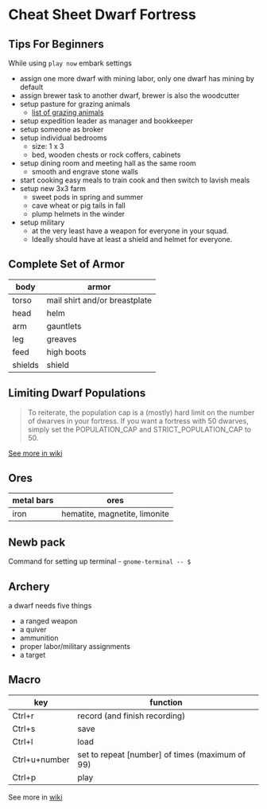 # Cheat Sheet Dwarf Fortress

## Tips For Beginners

While using `play now` embark settings

- assign one more dwarf with mining labor, only one dwarf has mining by default
- assign brewer task to another dwarf, brewer is also the woodcutter
- setup pasture for grazing animals
  - [list of grazing animals](https://dwarffortresswiki.org/index.php/DF2014:Grazer)
- setup expedition leader as manager and bookkeeper
- setup someone as broker
- setup individual bedrooms
  - size: 1 x 3
  - bed, wooden chests or rock coffers, cabinets
- setup dining room and meeting hall as the same room
  - smooth and engrave stone walls
- start cooking easy meals to train cook and then switch to lavish meals
- setup new 3x3 farm
  - sweet pods in spring and summer
  - cave wheat or pig tails in fall
  - plump helmets in the winder
- setup military
  - at the very least have a weapon for everyone in your squad.
  - Ideally should have at least a shield and helmet for everyone.

## Complete Set of Armor

| body    | armor                         |
| ------- | ----------------------------- |
| torso   | mail shirt and/or breastplate |
| head    | helm                          |
| arm     | gauntlets                     |
| leg     | greaves                       |
| feed    | high boots                    |
| shields | shield                        |

## Limiting Dwarf Populations

> To reiterate, the population cap is a (mostly) hard limit on the number of dwarves in your fortress. If you want a fortress with 50 dwarves, simply set the POPULATION_CAP and STRICT_POPULATION_CAP to 50.

[See more in wiki](https://dwarffortresswiki.org/index.php/DF2014:Immigration)

## Ores

| metal bars | ores                          |
| ---------- | ----------------------------- |
| iron       | hematite, magnetite, limonite |

## Newb pack

Command for setting up terminal - `gnome-terminal -- $`

## Archery

a dwarf needs five things

- a ranged weapon
- a quiver
- ammunition
- proper labor/military assignments
- a target

## Macro

| key           | function                                          |
| ------------- | ------------------------------------------------- |
| Ctrl+r        | record (and finish recording)                     |
| Ctrl+s        | save                                              |
| Ctrl+l        | load                                              |
| Ctrl+u+number | set to repeat \[number\] of times (maximum of 99) |
| Ctrl+p        | play                                              |

See more in [wiki](https://dwarffortresswiki.org/index.php/DF2014:Macros_and_keymaps#:~:text=To%20create%20a%20macro%2C%20press,list%20just%20press%20Ctrl%2Bl.)
